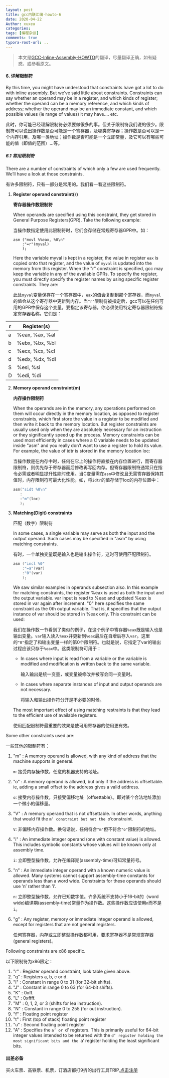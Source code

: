 ```yaml
---
layout: post
title: gcc内联汇编-howto-6
date: 2020-04-22
Author: xuxeu
categories: 
tags: [编程杂谈]
comments: true
typora-root-url: ..
---
```


> 本文是[GCC-Inline-Assembly-HOWTO](http://www.ibiblio.org/gferg/ldp/GCC-Inline-Assembly-HOWTO.html)的翻译，尽量翻译正确，如有疑惑，或参看原文。

#### 6. 详解限制符

By this time, you might have understood that constraints have got a lot to do with inline assembly. But we’ve said little about constraints. Constraints can say whether an operand may be in a register, and which kinds of register; whether the operand can be a memory reference, and which kinds of address; whether the operand may be an immediate constant, and which possible values (ie range of values) it may have.... etc.

此时，你可能已经理解限制符必须要做很多的事。但关于限制符我们说的很少。限制符可以说出操作数是否可能是一个寄存器，及哪类寄存器；操作数是否可以是一个内存引用，及哪一类地址；操作数是否可能是一个立即常量，及它可以有哪些可能的值（即值的范围）...等。

##### 6.1 常用限制符

There are a number of constraints of which only a few are used frequently. We’ll have a look at those constraints.

有许多限制符，只有一部分是常用的。我们看一看这些限制符。

1. **Register operand constraint(r)**

   **寄存器操作数限制符**

   When operands are specified using this constraint, they get stored in General Purpose Registers(GPR). Take the following example:

   当操作数指定使用此限制符时，它们会存储在常规寄存器GPR中。如：

   ```
   asm ("movl %%eax, %0\n"
       :"=r"(myval)
       );
   ```

   Here the variable myval is kept in a register, the value in register `eax` is copied onto that register, and the value of `myval` is updated into the memory from this register. When the "r" constraint is specified, gcc may keep the variable in any of the available GPRs. To specify the register, you must directly specify the register names by using specific register constraints. They are:

   此处`myval`变量保存在一个寄存器中，`eax`的值会复制到那个寄存器，而`myval`的值会从这个寄存器中更新到内存。当`"r"`限制符被指定后，gcc可以在任何可用的GPR中保存这个变量。要指定该寄存器，你必须使用特定寄存器限制符指定寄存器名称。它们是：

| r    | Register(s)    |
| ---- | -------------- |
| a    | %eax, %ax, %al |
| b    | %ebx, %bx, %bl |
| c    | %ecx, %cx, %cl |
| d    | %edx, %dx, %dl |
| S    | %esi, %si      |
| D    | %edi, %di      |

2. **Memory operand constraint(m)**

   **内存操作限制符**

   When the operands are in the memory, any operations performed on them will occur directly in the memory location, as opposed to register constraints, which first store the value in a register to be modified and then write it back to the memory location. But register constraints are usually used only when they are absolutely necessary for an instruction or they significantly speed up the process. Memory constraints can be used most efficiently in cases where a C variable needs to be updated inside "asm" and you really don’t want to use a register to hold its value. For example, the value of idtr is stored in the memory location loc:

   当操作数是在内存中时，任何在它上的操作将直接在内存位置进行，而寄存器限制符，则优先存于寄存器而后修改再写回内存。但寄存器限制符通常只在指令必需或者明显提升性能时使用。当C变量需在`asm`中修改且无需寄存器保持其值时，内存限制符可最大化性能。如，将`idtr`的值存储于loc的内存位置中：

   ```c
   asm("sidt %0\n"
      :
      :"m"(loc)
      );
   ```

3. **Matching(Digit) constraints**

   匹配（数字）限制符

   In some cases, a single variable may serve as both the input and the output operand. Such cases may be specified in "asm" by using matching constraints.

   有时，一个单独变量既是输入也是输出操作符，这时可使用匹配限制符。

   ```c
   asm ("incl %0"
       :"=a"(var)
       :"0"(var)
       );
   ```

   We saw similar examples in operands subsection also. In this example for matching constraints, the register %eax is used as both the input and the output variable. var input is read to %eax and updated %eax is stored in var again after increment. "0" here specifies the same constraint as the 0th output variable. That is, it specifies that the output instance of var should be stored in %eax only. This constraint can be used:

   我们在操作数一节看到了类似的例子，在这个例子中寄存器`%eax`既是输入也是输出变量。`var`输入读入`%eax`并更新到`%eax`最后在自增后存入`var`。这里的`"0"`指定了和输出变量一样的第0个限制符。也就是说，它指定了var的输出过程应该只存于`%eax`中。这类限制符可用于：

   - In cases where input is read from a variable or the variable is modified and modification is written back to the same variable.

     输入输出是统一变量，或变量被修改并被写会同一变量时。

   - In cases where separate instances of input and output operands are not necessary.

     将输入和输出操作符分开是不必要的时候。

   The most important effect of using matching restraints is that they lead to the efficient use of available registers.

   使用匹配限制符最重要的效果是使可用寄存器的使用更有效。

Some other constraints used are:

一些其他的限制符有：

1. "m" : A memory operand is allowed, with any kind of address that the machine supports in general.

   `m`: 接受内存操作数，任意的机器支持的地址。

2. "o" : A memory operand is allowed, but only if the address is offsettable. ie, adding a small offset to the address gives a valid address.

   `o`: 接受内存操作数，只接受偏移地址（offsettable）。即对某个合法地址添加一个微小的偏移量。

3. "V" : A memory operand that is not offsettable. In other words, anything that would fit the `m’ constraint but not the `o’constraint.

   `V`: 非偏移内存操作数。换句话说，任何符合`"m"`但不符合`"o"`限制符的地址。

4. "i" : An immediate integer operand (one with constant value) is allowed. This includes symbolic constants whose values will be known only at assembly time.

   `i`: 立即整型操作数，允许在编译期(assembly-time)可知常量符号。

5. "n" : An immediate integer operand with a known numeric value is allowed. Many systems cannot support assembly-time constants for operands less than a word wide. Constraints for these operands should use ’n’ rather than ’i’.

   `n`: 立即整型操作数，允许已知数字值。许多系统不支持小于16-bit的（word wide)编译期(assembly-time)常量作为操作数。这些操作数应该使用`n`而不是`i`。

6. "g" : Any register, memory or immediate integer operand is allowed, except for registers that are not general registers.

   任何寄存器，内存或立即整型操作数都可用，要求寄存器不是常规寄存器(general registers)。

Following constraints are x86 specific.

以下限制符为x86限定：

1. "r" : Register operand constraint, look table given above.
2. "q" : Registers a, b, c or d.
3. "I" : Constant in range 0 to 31 (for 32-bit shifts).
4. "J" : Constant in range 0 to 63 (for 64-bit shifts).
5. "K" : 0xff.
6. "L" : 0xffff.
7. "M" : 0, 1, 2, or 3 (shifts for lea instruction).
8. "N" : Constant in range 0 to 255 (for out instruction).
9. "f" : Floating point register
10. "t" : First (top of stack) floating point register
11. "u" : Second floating point register
12. "A" : Specifies the `a’ or `d’ registers. This is primarily useful for 64-bit integer values intended to be returned with the `d’ register holding the most significant bits and the `a’ register holding the least significant bits.

#### 出差必备

买火车票、高铁票、机票，订酒店都打9折的出行工具TRIP,[点击注册](https://h5.itrip.world/#/register/6tpd1Z)
